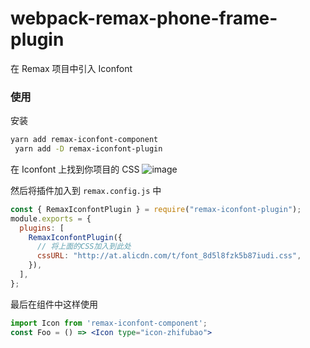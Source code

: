 # webpack-remax-phone-frame-plugin

在 Remax 项目中引入 Iconfont

### 使用

安装

```sh
yarn add remax-iconfont-component
 yarn add -D remax-iconfont-plugin
```

在 Iconfont 上找到你项目的 CSS
![image](https://user-images.githubusercontent.com/20639676/81887919-c9d3e780-95d2-11ea-8455-27a3cc6964a7.png)

然后将插件加入到 `remax.config.js` 中

```js
const { RemaxIconfontPlugin } = require("remax-iconfont-plugin");
module.exports = {
  plugins: [
    RemaxIconfontPlugin({
      // 将上面的CSS加入到此处
      cssURL: "http://at.alicdn.com/t/font_8d5l8fzk5b87iudi.css",
    }),
  ],
};
```

最后在组件中这样使用

```jsx
import Icon from 'remax-iconfont-component';
const Foo = () => <Icon type="icon-zhifubao">
```
